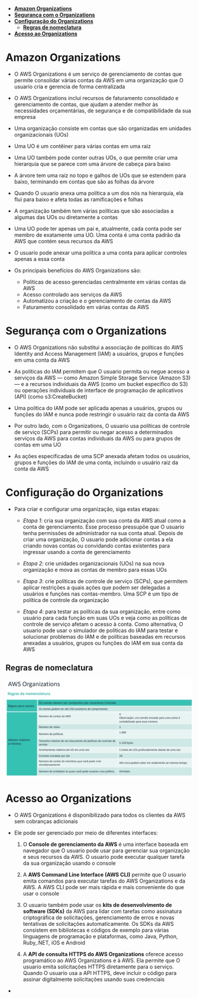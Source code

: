 - [**Amazon Organizations**](#amazon-organizations)
- [**Segurança com o Organizations**](#segurança-com-o-organizations)
- [**Configuração do Organizations**](#configuração-do-organizations)
  - [**Regras de nomeclatura**](#regras-de-nomeclatura)
- [**Acesso ao Organizations**](#acesso-ao-organizations)

# **Amazon Organizations**

- O AWS Organizations é um serviço de gerenciamento de contas que permite consolidar várias contas da AWS em uma organização que O usuario cria e gerencia de forma centralizada

- O AWS Organizations inclui recursos de faturamento consolidado e gerenciamento de contas, que ajudam a atender melhor às necessidades orçamentárias, de segurança e de compatibilidade da sua empresa

- Uma organização consiste em contas que são organizadas em unidades organizacionais (UOs)

- Uma UO é um contêiner para várias contas em uma raiz

- Uma UO também pode conter outras UOs, o que permite criar uma hierarquia que se parece com uma árvore de cabeça para baixo

- A árvore tem uma raiz no topo e galhos de UOs que se estendem para baixo, terminando em contas que são as folhas da árvore

- Quando O usuario anexa uma política a um dos nós na hierarquia, ela flui para baixo e afeta todas as ramificações e folhas

- A organização também tem várias políticas que são associadas a algumas das UOs ou diretamente a contas

- Uma UO pode ter apenas um pai e, atualmente, cada conta pode ser membro de exatamente uma UO. Uma conta é uma conta padrão da AWS que contém seus recursos da AWS

- O usuario pode anexar uma política a uma conta para aplicar controles apenas a essa conta

- Os principais benefícios do AWS Organizations são:

  - Políticas de acesso gerenciadas centralmente em várias contas da AWS
  - Acesso controlado aos serviços da AWS
  - Automatizou a criação e o gerenciamento de contas da AWS
  - Faturamento consolidado em várias contas da AWS

# **Segurança com o Organizations**

- O AWS Organizations não substitui a associação de políticas do AWS Identity and Access Management (IAM) a usuários, grupos e funções em uma conta da AWS

- As políticas do IAM permitem que O usuario permita ou negue acesso a serviços da AWS — como Amazon Simple Storage Service (Amazon S3) — e a recursos individuais da AWS (como um bucket específico do S3) ou operações individuais de interface de programação de aplicativos (API) (como s3:CreateBucket)

- Uma política do IAM pode ser aplicada apenas a usuários, grupos ou funções do IAM e nunca pode restringir o usuário raiz da conta da AWS

- Por outro lado, com o Organizations, O usuario usa políticas de controle de serviço (SCPs) para permitir ou negar acesso a determinados serviços da AWS para contas individuais da AWS ou para grupos de contas em uma UO

- As ações especificadas de uma SCP anexada afetam todos os usuários, grupos e funções do IAM de uma conta, incluindo o usuário raiz da conta da AWS

# **Configuração do Organizations**

- Para criar e configurar uma organização, siga estas etapas:

  - _Etapa 1_: cria sua organização com sua conta da AWS atual como a conta de gerenciamento. Esse processo pressupõe que O usuario tenha permissões de administrador na sua conta atual. Depois de criar uma organização, O usuario pode adicionar contas a ela criando novas contas ou convidando contas existentes para ingressar usando a conta de gerenciamento

  - _Etapa 2_: crie unidades organizacionais (UOs) na sua nova organização e mova as contas de membro para essas UOs

  - _Etapa 3_: crie políticas de controle de serviço (SCPs), que permitem aplicar restrições a quais ações que podem ser delegadas a usuários e funções nas contas-membro. Uma SCP é um tipo de política de controle da organização

  - _Etapa 4_: para testar as políticas da sua organização, entre como usuário para cada função em suas UOs e veja como as políticas de controle de serviço afetam o acesso à conta. Como alternativa, O usuario pode usar o simulador de políticas do IAM para testar e solucionar problemas do IAM e de políticas baseadas em recursos anexadas a usuários, grupos ou funções do IAM em sua conta da AWS

## **Regras de nomeclatura**

![nomeclarutra](../Arquivos/nomeclatura%20organizations.png)

# **Acesso ao Organizations**

- O AWS Organizations é disponibilizado para todos os clientes da AWS sem cobranças adicionais

- Ele pode ser gerenciado por meio de diferentes interfaces:

  1. O **Console de gerenciamento da AWS** é uma interface baseada em navegador que O usuario pode usar para gerenciar sua organização e seus recursos da AWS. O usuario pode executar qualquer tarefa da sua organização usando o console

  2. A **AWS Command Line Interface (AWS CLI)** permite que O usuario emita comandos para executar tarefas do AWS Organizations e da AWS. A AWS CLI pode ser mais rápida e mais conveniente do que usar o console

  3. O usuario também pode usar os **kits de desenvolvimento de software (SDKs)** da AWS para lidar com tarefas como assinatura criptográfica de solicitações, gerenciamento de erros e novas tentativas de solicitações automaticamente. Os SDKs da AWS consistem em bibliotecas e códigos de exemplo para várias linguagens de programação e plataformas, como Java, Python, Ruby,.NET, iOS e Android

  4. A **API de consulta HTTPS do AWS Organizations** oferece acesso programático ao AWS Organizations e à AWS. Ela permite que O usuario emita solicitações HTTPS diretamente para o serviço. Quando O usuario usa a API HTTPS, deve incluir o código para assinar digitalmente solicitações usando suas credenciais

-

